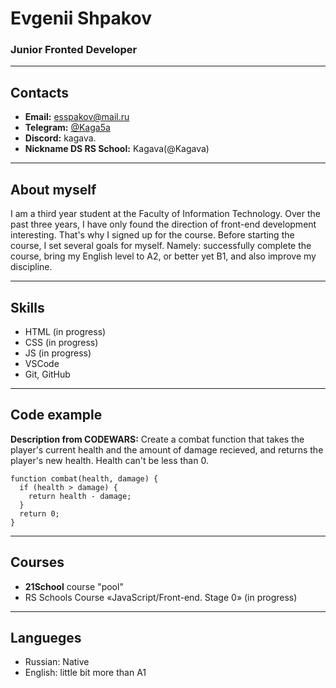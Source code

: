 # Evgenii Shpakov

### Junior Fronted Developer
***

## Contacts 

- __Email:__ esspakov@mail.ru
- __Telegram:__ [@Kaga5a](t.me/Kaga5a)
- __Discord:__ kagava.
- __Nickname DS RS School:__ Kagava(@Kagava)

***

## About myself
    
I am a third year student at the Faculty of Information Technology. Over the past three years, I have only found the direction of front-end    development  interesting. That's why I signed up for the course. Before starting the course, I set several goals for myself. Namely: successfully    complete the    course, bring my English level to A2, or better yet B1, and also improve my discipline.

***

## Skills

- HTML (in progress)
- CSS (in progress)
- JS (in progress)
- VSCode
- Git, GitHub

***

## Code example

**Description from CODEWARS:**
Create a combat function that takes the player's current health and the amount of damage recieved, and returns the player's new health. Health can't be less than 0.


```
function combat(health, damage) {
  if (health > damage) {
    return health - damage;
  }
  return 0;
}
```

***
## Courses

- __21School__ course "pool"
- RS Schools Course «JavaScript/Front-end. Stage 0» (in progress)

***

## Langueges

* Russian: Native
* English: little bit more than A1
